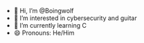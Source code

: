 - 👋 Hi, I’m @Boingwolf
- 👀 I’m interested in cybersecurity and guitar
- 🌱 I’m currently learning C 
- 😄 Pronouns: He/Him

<!---
Boingwolf/Boingwolf is a ✨ special ✨ repository because its `README.md` (this file) appears on your GitHub profile.
You can click the Preview link to take a look at your changes.
--->
